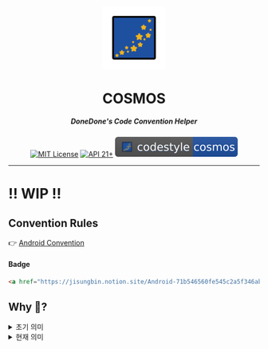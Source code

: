 <p align="center">
  <img src="https://raw.githubusercontent.com/TodayDoneDone/convention-cosmos/main/assets/logo-icon.svg" width="25%" alt="cosmos" />
</p>
<h1 align="center">COSMOS</h1>
<h5 align="center">DoneDone's Code Convention Helper</h5>
<p align="center">
  <a href="LICENSE"><img alt="MIT License" src="https://img.shields.io/badge/License-MIT-blue"/></a>
  <a href="https://developer.android.com/about/versions/lollipop"><img alt="API 21+" src="https://img.shields.io/badge/API-21%2B-brightgreen.svg"/></a>
  <a href="https://jisungbin.notion.site/Android-71b546560fe545c2a5f346ab5771c271"><img alt="codestyle" src="https://raw.githubusercontent.com/TodayDoneDone/convention-cosmos/main/assets/codestyle-badge.svg"/></a>
</p>

---

# ‼️ WIP ‼️

## Convention Rules

👉 [Android Convention](https://jisungbin.notion.site/Android-Convention-71b546560fe545c2a5f346ab5771c271)

#### Badge

```html
<a href="https://jisungbin.notion.site/Android-71b546560fe545c2a5f346ab5771c271"><img alt="codestyle" src="https://raw.githubusercontent.com/TodayDoneDone/convention-cosmos/main/assets/codestyle-badge.svg"/></a>
```

## Why 🌌?

<details>
<summary>초기 의미</summary>
이 저장소를 생성할 때 BI의 Cosmos를 듣고 있었음
</details>

<details>
<summary>현재 의미</summary>
코드 스타일을 우주처럼 예쁘게 유지하고자 함
</details>
